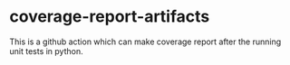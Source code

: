 # coverage-report-artifacts
This is a github action which can make coverage report after the running unit tests in python.
